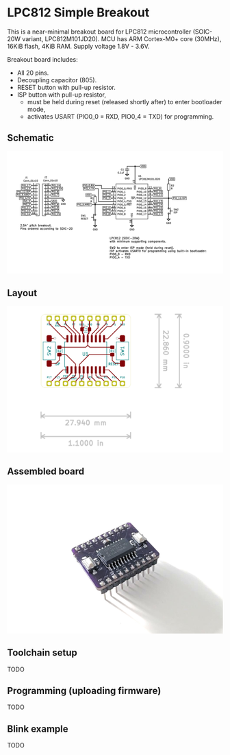 # LPC812 Simple Breakout

This is a near-minimal breakout board for LPC812 microcontroller (SOIC-20W variant, LPC812M101JD20).
MCU has ARM Cortex-M0+ core (30MHz), 16KiB flash, 4KiB RAM. Supply voltage 1.8V - 3.6V.

Breakout board includes:
* All 20 pins.
* Decoupling capacitor (805).
* RESET button with pull-up resistor.
* ISP button with pull-up resistor,
  * must be held during reset (released shortly after) to enter bootloader mode,
  * activates USART (PIO0_0 = RXD, PIO0_4 = TXD) for programming.

## Schematic 
![schematic](img/schematic.png)

## Layout
![layout](img/pcb_layout.png)

## Assembled board
![layout](img/pcb_assembled.jpg)

## Toolchain setup

TODO

## Programming (uploading firmware)

TODO

## Blink example

TODO
